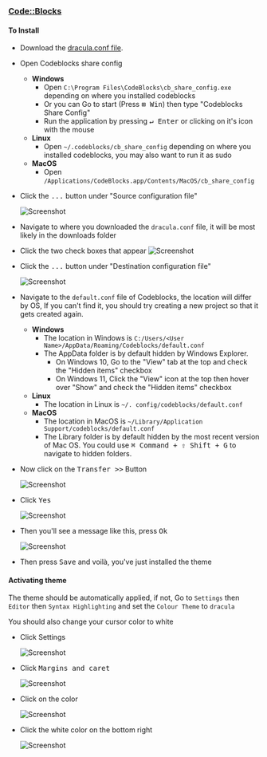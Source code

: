 ### [Code::Blocks](https://www.codeblocks.org/)


#### To Install

- Download the [dracula.conf file](https://raw.githubusercontent.com/wasi-master/codeblocks/master/dracula.conf).
<!-- - Download the [dracula.conf file](https://draculatheme.com/codeblocks/dracula.conf). -->
- Open Codeblocks share config
  - **Windows**
    - Open `C:\Program Files\CodeBlocks\cb_share_config.exe` depending on where you installed codeblocks
    - Or you can Go to start (Press <kbd>⊞ Win</kbd>) then type "Codeblocks Share Config"
    - Run the application by pressing <kbd>↵ Enter</kbd> or clicking on it's icon with the mouse
  - **Linux**
    - Open `~/.codeblocks/cb_share_config` depending on where you installed codeblocks, you may also want to run it as sudo
  - **MacOS**
    - Open `/Applications/CodeBlocks.app/Contents/MacOS/cb_share_config`
- Click the <kbd>...</kbd> button under "Source configuration file"

  ![Screenshot](https://github.com/wasi-master/codeblocks/raw/master/images/cb_share_config_1.png)
  <!-- ![Screenshot](https://draculatheme.com/codeblocks/images/cb_share_config_1.png) -->
  <!-- ![Screenshot](./images/cb_share_config_1.png) -->

- Navigate to where you downloaded the `dracula.conf` file, it will be most likely in the downloads folder

- Click the two check boxes that appear
  ![Screenshot](https://github.com/wasi-master/codeblocks/raw/master/images/cb_share_config_2.png)
  <!-- ![Screenshot](https://draculatheme.com/codeblocks/images/cb_share_config_2.png) -->
  <!-- ![Screenshot](./images/cb_share_config_2.png) -->

- Click the <kbd>...</kbd> button under "Destination configuration file"

  ![Screenshot](https://github.com/wasi-master/codeblocks/raw/master/images/cb_share_config_3.png)
  <!-- ![Screenshot](https://draculatheme.com/codeblocks/images/cb_share_config_3.png) -->
  <!-- ![Screenshot](./images/cb_share_config_3.png) -->
- Navigate to the `default.conf` file of Codeblocks, the location will differ by OS, If you can't find it, you should try creating a new project so that it gets created again.
  - **Windows**
    - The location in Windows is `C:/Users/<User Name>/AppData/Roaming/Codeblocks/default.conf`
    - The AppData folder is by default hidden by Windows Explorer. 
      - On Windows 10, Go to the "View" tab at the top and check the "Hidden items" checkbox
      - On Windows 11, Click the "View" icon at the top then hover over "Show" and check the "Hidden items" checkbox
  - **Linux**
      - The location in Linux is `~/. config/codeblocks/default.conf`
  - **MacOS**
    - The location in MacOS is `~/Library/Application Support/codeblocks/default.conf`
    - The Library folder is by default hidden by the most recent version of Mac OS. You could use <kbd>⌘ Command + ⇧ Shift + G</kbd> to navigate to hidden folders.
- Now click on the <kbd>Transfer >></kbd> Button
  
  ![Screenshot](https://github.com/wasi-master/codeblocks/raw/master/images/cb_share_config_4.png)
  <!-- ![Screenshot](https://draculatheme.com/codeblocks/images/cb_share_config_4.png) -->
  <!-- ![Screenshot](./images/cb_share_config_4.png) -->

- Click <kbd>Yes</kbd>
  
  ![Screenshot](https://github.com/wasi-master/codeblocks/raw/master/images/cb_share_config_5.png)
  <!-- ![Screenshot](https://draculatheme.com/codeblocks/images/cb_share_config_5.png) -->
  <!-- ![Screenshot](./images/cb_share_config_5.png) -->

- Then you'll see a message like this, press <kbd>Ok</kbd>
  
  ![Screenshot](https://github.com/wasi-master/codeblocks/raw/master/images/cb_share_config_6.png)
  <!-- ![Screenshot](https://draculatheme.com/codeblocks/images/cb_share_config_6.png) -->
  <!-- ![Screenshot](./images/cb_share_config_6.png) -->

- Then press <kbd>Save</kbd> and voilà, you've just installed the theme

#### Activating theme

The theme should be automatically applied, if not, Go to `Settings` then `Editor` then `Syntax Highlighting` and set the `Colour Theme` to `dracula`

You should also change your cursor color to white

- Click Settings

  ![Screenshot](https://github.com/wasi-master/codeblocks/raw/master/images/codeblocks_caret_color_config_1.png)
  <!-- ![Screenshot](https://draculatheme.com/codeblocks/images/codeblocks_caret_color_config_1.png) -->
  <!-- ![Screenshot](./images/codeblocks_caret_color_config_1.png) -->

- Click <kbd>Margins and caret</kbd>

  ![Screenshot](https://github.com/wasi-master/codeblocks/raw/master/images/codeblocks_caret_color_config_2.png)
  <!-- ![Screenshot](https://draculatheme.com/codeblocks/images/codeblocks_caret_color_config_2.png) -->
  <!-- ![Screenshot](./images/codeblocks_caret_color_config_2.png) -->

- Click on the color

  ![Screenshot](https://github.com/wasi-master/codeblocks/raw/master/images/codeblocks_caret_color_config_3.png)
  <!-- ![Screenshot](https://draculatheme.com/codeblocks/images/codeblocks_caret_color_config_3.png) -->
  <!-- ![Screenshot](./images/codeblocks_caret_color_config_3.png) -->

- Click the white color on the bottom right

  ![Screenshot](https://github.com/wasi-master/codeblocks/raw/master/images/codeblocks_caret_color_config_4.png)
  <!-- ![Screenshot](https://draculatheme.com/codeblocks/images/codeblocks_caret_color_config_4.png) -->
  <!-- ![Screenshot](./images/codeblocks_caret_color_config_4.png) -->
